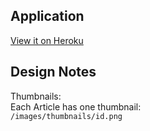 Application
-----------
[View it on Heroku](http://participant-media.herokuapp.com)

Design Notes
------------
Thumbnails:<br />
Each Article has one thumbnail: <br />
    `/images/thumbnails/id.png`
